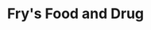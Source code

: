 ---
title: "Fry's Food and Drug"
url: /mesa/frys-food-and-drug-east-broadway-road/
shop: Supermarkt
---